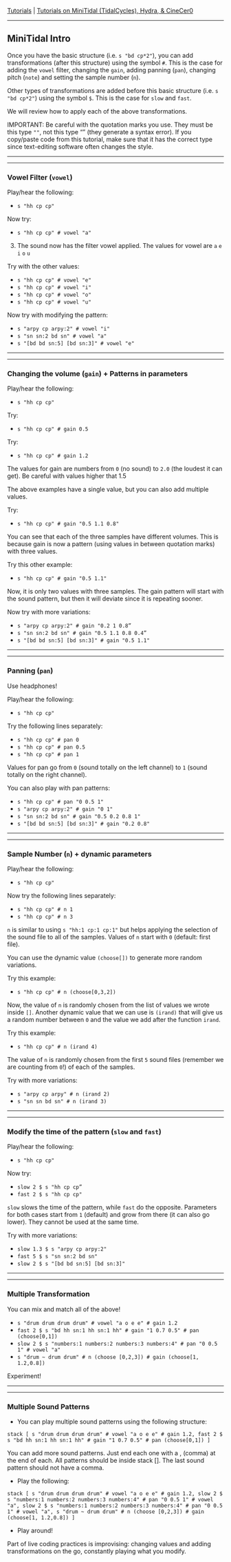 
[Tutorials](../Tutorials/README.md) | [Tutorials on MiniTidal (TidalCycles), Hydra, & CineCer0](README.md)    

-------------------------------------------------------------------------------  


## MiniTidal Intro

Once you have the basic structure (i.e. `s "bd cp*2"`), you can add transformations (after this structure) using the symbol `#`. This is the case for adding the `vowel` filter, changing the `gain`, adding panning (`pan`), changing pitch (`note`) and setting the sample number (`n`).  

Other types of transformations are added before this basic structure (i.e. `s "bd cp*2"`) using the symbol `$`. This is the case for `slow` and `fast`.  

We will review how to apply each of the above transformations.  

IMPORTANT: Be careful with the quotation marks you use. They must be this type `""`, not this type “” (they generate a syntax error). If you copy/paste code from this tutorial, make sure that it has the correct type since text-editing software often changes the style.

_________________________________________________________________________________________
_________________________________________________________________________________________

### Vowel Filter (`vowel`)

Play/hear the following:

+ `s "hh cp cp"`

Now try:

+ `s "hh cp cp" # vowel "a"`

3. The sound now has the filter vowel applied. The values for vowel are `a` `e` `i` `o` `u`

Try with the other values:

+ `s "hh cp cp" # vowel "e"`
+ `s "hh cp cp" # vowel "i"`
+ `s "hh cp cp" # vowel "o"`
+ `s "hh cp cp" # vowel "u"`

Now try with modifying the pattern:

+ `s "arpy cp arpy:2" # vowel "i"`
+ `s "sn sn:2 bd sn" # vowel "a"`
+ `s "[bd bd sn:5] [bd sn:3]" # vowel "e"`

_________________________________________________________________________________________
_________________________________________________________________________________________

### Changing the volume (`gain`) + Patterns in parameters

Play/hear the following:

+ `s "hh cp cp"`

Try:

+ `s "hh cp cp" # gain 0.5`

Try:

+ `s "hh cp cp" # gain 1.2`

The values for gain are numbers from `0` (no sound) to `2.0` (the loudest it can get). Be careful with values higher that 1.5  

The above examples have a single value, but you can also add multiple values.  

Try:

+ `s "hh cp cp" # gain "0.5 1.1 0.8"`

You can see that each of the three samples have different volumes. This is because gain is now a pattern (using values in between quotation marks) with three values.  

Try this other example:

+ `s "hh cp cp" # gain "0.5 1.1"`

Now, it is only two values with three samples. The gain pattern will start with the sound pattern, but then it will deviate since it is repeating sooner.  

Now try with more variations:

+ `s "arpy cp arpy:2" # gain "0.2 1 0.8”`
+ `s "sn sn:2 bd sn" # gain "0.5 1.1 0.8 0.4”`
+ `s "[bd bd sn:5] [bd sn:3]" # gain "0.5 1.1"`

_________________________________________________________________________________________
_________________________________________________________________________________________

### Panning (`pan`)

Use headphones!  

Play/hear the following:

+ `s "hh cp cp"`

Try the following lines separately:

+ `s "hh cp cp" # pan 0`
+ `s "hh cp cp" # pan 0.5`
+ `s "hh cp cp" # pan 1`

Values for pan go from `0` (sound totally on the left channel) to `1` (sound totally on the right channel).  

You can also play with pan patterns:

+ `s "hh cp cp" # pan "0 0.5 1"`
+ `s "arpy cp arpy:2" # gain "0 1"`
+ `s "sn sn:2 bd sn" # gain "0.5 0.2 0.8 1"`
+ `s "[bd bd sn:5] [bd sn:3]" # gain "0.2 0.8"`

_________________________________________________________________________________________
_________________________________________________________________________________________

### Sample Number (`n`) + dynamic parameters

Play/hear the following:

+ `s "hh cp cp"`

Now try the following lines separately:

+ `s "hh cp cp" # n 1`
+ `s "hh cp cp" # n 3`

`n` is similar to using `s "hh:1 cp:1 cp:1"` but helps applying the selection of the sound file to all of the samples. Values of `n` start with `0` (default: first file).  

You can use the dynamic value `(choose[])` to generate more random variations.  

Try this example:

+ `s "hh cp cp" # n (choose[0,3,2])`

Now, the value of `n` is randomly chosen from the list of values we wrote inside `[]`.
Another dynamic value that we can use is `(irand)` that will give us a random number between `0` and the value we add after the function `irand`.  

Try this example:

+ `s "hh cp cp" # n (irand 4)`

The value of `n` is randomly chosen from the first `5` sound files (remember we are counting from `0`!) of each of the samples.  

Try with more variations:

+ `s "arpy cp arpy" # n (irand 2)`
+ `s "sn sn bd sn" # n (irand 3)`


_________________________________________________________________________________________
_________________________________________________________________________________________

### Modify the time of the pattern (`slow` and `fast`)

Play/hear the following:

+ `s "hh cp cp"`

Now try:

+ `slow 2 $ s "hh cp cp”`
+ `fast 2 $ s "hh cp cp"`

`slow` slows the time of the pattern, while `fast` do the opposite. Parameters for both cases start from `1` (default) and grow from there (it can also go lower). They cannot be used at the same time.  

Try with more variations:

+ `slow 1.3 $ s "arpy cp arpy:2"`
+ `fast 5 $ s "sn sn:2 bd sn"`
+ `slow 2 $ s "[bd bd sn:5] [bd sn:3]"`


_________________________________________________________________________________________
_________________________________________________________________________________________

### Multiple Transformation

You can mix and match all of the above!

+ `s "drum drum drum drum" # vowel "a o e e" # gain 1.2`
+ `fast 2 $ s "bd hh sn:1 hh sn:1 hh" # gain "1 0.7 0.5" # pan (choose[0,1])`
+ `slow 2 $ s "numbers:1 numbers:2 numbers:3 numbers:4" # pan "0 0.5 1" # vowel "a"`
+ `s "drum ~ drum drum" # n (choose [0,2,3]) # gain (choose[1, 1.2,0.8])`

Experiment!

_________________________________________________________________________________________
_________________________________________________________________________________________

### Multiple Sound Patterns

+ You can play multiple sound patterns using the following structure:  

`stack [
s "drum drum drum drum" # vowel "a o e e" # gain 1.2,
fast 2 $ s "bd hh sn:1 hh sn:1 hh" # gain "1 0.7 0.5" # pan (choose[0,1])
 ]`  

You can add more sound patterns. Just end each one with a , (comma) at the end of each. All patterns should be inside stack []. The last sound pattern should not have a comma.  

+ Play the following:  

`stack [
s "drum drum drum drum" # vowel "a o e e" # gain 1.2,
slow 2 $ s "numbers:1 numbers:2 numbers:3 numbers:4" # pan "0 0.5 1" # vowel "a",
slow 2 $ s "numbers:1 numbers:2 numbers:3 numbers:4" # pan "0 0.5 1" # vowel "a",
s "drum ~ drum drum" # n (choose [0,2,3]) # gain (choose[1, 1.2,0.8])
]`

+ Play around!  

Part of live coding practices is improvising: changing values and adding transformations on the go, constantly playing what you modify.
